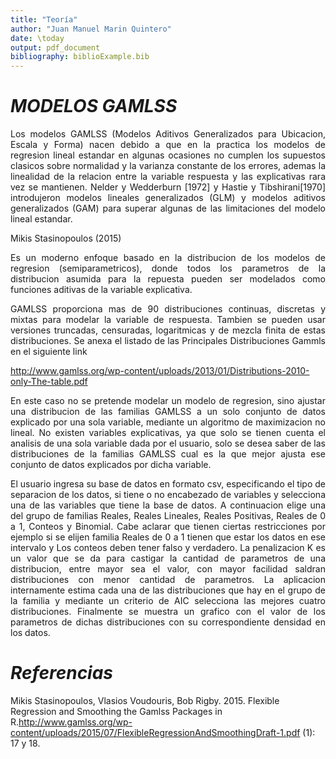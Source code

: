 ```yaml
---
title: "Teoría"
author: "Juan Manuel Marin Quintero"
date: \today
output: pdf_document
bibliography: biblioExample.bib
---
```




# *MODELOS GAMLSS*
<p style="text-align: justify;">Los modelos GAMLSS (Modelos Aditivos Generalizados para Ubicacion, Escala y Forma) nacen debido a que en la practica los modelos de regresion lineal estandar en algunas ocasiones no cumplen los supuestos clasicos sobre normalidad y la varianza constante de los errores, ademas la linealidad de la relacion entre la variable respuesta y las explicativas rara vez se mantienen. Nelder y Wedderburn [1972] y Hastie y Tibshirani[1970] introdujeron modelos lineales generalizados (GLM) y modelos aditivos generalizados (GAM) para superar algunas de las limitaciones del modelo lineal estandar.   
</p> 
Mikis Stasinopoulos (2015)

<p style="text-align: justify;">Es un moderno enfoque basado en la distribucion de los modelos de regresion (semiparametricos), donde todos los parametros de la distribucion asumida para la repuesta pueden ser modelados como funciones aditivas de la variable explicativa.
</p>

<p style="text-align: justify;">GAMLSS proporciona mas de 90 distribuciones continuas, discretas y mixtas para modelar la variable de respuesta. Tambien se pueden usar versiones truncadas, censuradas, logaritmicas y de mezcla finita de estas distribuciones. Se anexa el listado de las Principales Distribuciones Gammls en el siguiente link</p>

http://www.gamlss.org/wp-content/uploads/2013/01/Distributions-2010-only-The-table.pdf


<p style="text-align: justify;">En este caso no se pretende modelar un modelo de regresion, sino ajustar una distribucion de las familias GAMLSS a un solo conjunto de datos explicado por una sola variable, mediante un algoritmo de maximizacion no lineal. No existen variables explicativas, ya que solo se tienen cuenta el analisis de una sola variable dada por el usuario, solo se desea saber de las distribuciones de la familias GAMLSS cual es la que mejor ajusta ese conjunto de datos explicados por dicha variable.
</p>

<p style="text-align: justify;">El usuario ingresa su base de datos en formato csv, especificando el tipo de separacion de los datos, si tiene o no encabezado de variables y selecciona una de las variables que tiene la base de datos. A continuacion elige una del grupo de familias Reales, Reales Lineales, Reales Positivas, Reales de 0 a 1, Conteos y Binomial. Cabe aclarar que tienen ciertas restricciones por ejemplo si se elijen familia Reales de 0 a 1 tienen que estar los datos en ese intervalo y Los conteos deben tener falso y verdadero. La penalizacion K es un valor que se da para castigar la cantidad de parametros de una distribucion, entre mayor sea el valor, con mayor facilidad saldran distribuciones con menor cantidad de parametros. La aplicacion internamente estima cada una de las distribuciones que hay en el grupo de la familia y mediante un criterio de AIC selecciona las mejores cuatro distribuciones. Finalmente se muestra un grafico con el valor de los parametros de dichas distribuciones con su correspondiente densidad en los datos.
</p>

# *Referencias*

Mikis Stasinopoulos, Vlasios Voudouris, Bob Rigby. 2015. Flexible Regression and Smoothing the Gamlss
Packages in R.http://www.gamlss.org/wp-content/uploads/2015/07/FlexibleRegressionAndSmoothingDraft-1.pdf (1): 17 y 18.


